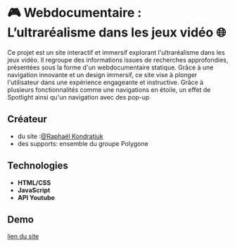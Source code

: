 # 🎮 Webdocumentaire : L’ultraréalisme dans les jeux vidéo 🌐
Ce projet est un site interactif et immersif explorant l'ultraréalisme dans les jeux vidéo. Il regroupe des informations issues de recherches approfondies, présentées sous la forme d'un webdocumentaire statique. Grâce à une navigation innovante et un design immersif, ce site vise à plonger l'utilisateur dans une expérience engageante et instructive.  Grâce à plusieurs fonctionnalités comme une navigations en étoile, un effet de Spotlight ainsi qu'un navigation avec des pop-up

## Créateur

- du site :[@Raphaël Kondratiuk](https://github.com/Raphael-K-78/)
- des supports: ensemble du groupe Polygone

## Technologies

- **HTML/CSS**
- **JavaScript**
- **API Youtube**

## Demo
[lien du site]([http://sommeilclub.raphael.kondratiuk.mmi-velizy.fr/](http://polygone.raphael.kondratiuk.mmi-velizy.fr/))
